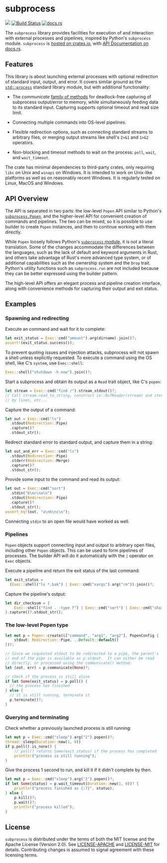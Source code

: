 # subprocess

[![](http://meritbadge.herokuapp.com/subprocess)](https://crates.io/crates/subprocess)
[![Build Status](https://travis-ci.org/hniksic/rust-subprocess.svg?branch=master)](https://travis-ci.org/hniksic/rust-subprocess)
[![docs.rs](https://docs.rs/subprocess/badge.svg)](https://docs.rs/subprocess)

The `subprocess` library provides facilities for execution of and
interaction with external processes and pipelines, inspired by
Python's `subprocess` module.  `subprocess` is [hosted on
crates.io](https://crates.io/crates/subprocess), with [API
Documentation on docs.rs](https://docs.rs/subprocess/).

## Features

This library is about launching external processes with optional redirection
of standard input, output, and error.  It covers similar ground as the
[`std::process`](https://doc.rust-lang.org/std/process/index.html) standard
library module, but with additional functionality:

* The *communicate* [family of
  methods](https://docs.rs/subprocess/latest/subprocess/struct.Popen.html#method.communicate_start)
  for deadlock-free capturing of subprocess output/error to memory, while
  simultaneously feeding data to its standard input.  Capturing supports
  optional timeout and read size limit.

* Connecting multiple commands into OS-level pipelines.

* Flexible redirection options, such as connecting standard streams to
  arbitrary files, or merging output streams like shell's `2>&1` and `1>&2`
  operators.

* Non-blocking and timeout methods to wait on the process: `poll`, `wait`, and
  `wait_timeout`.

The crate has minimal dependencies to third-party crates, only requiring
`libc` on Unix and `winapi` on Windows.  It is intended to work on Unix-like
platforms as well as on reasonably recent Windows.  It is regularly tested on
Linux, MacOS and Windows.

## API Overview

The API is separated in two parts: the low-level `Popen` API similar to
Python's
[`subprocess.Popen`](https://docs.python.org/3/library/subprocess.html#subprocess.Popen),
and the higher-level API for convenient creation of commands and pipelines.
The two can be mixed, so it is possible to use builder to create `Popen`
instances, and then to continue working with them directly.

While `Popen` loosely follows Python's [`subprocess`
module](https://docs.python.org/3/library/subprocess.html#popen-constructor),
it is not a literal translation.  Some of the changes accommodate the
differences between the languages, such as the lack of default and keyword
arguments in Rust, and others take advantage of Rust's more advanced type
system, or of additional capabilities such as the ownership system and the
`Drop` trait.  Python's utility functions such as `subprocess.run` are not
included because they can be better expressed using the builder pattern.

The high-level API offers an elegant process and pipeline creation interface,
along with convenience methods for capturing their output and exit status.

## Examples

### Spawning and redirecting

Execute an command and wait for it to complete:

```rust
let exit_status = Exec::cmd("umount").arg(dirname).join()?;
assert!(exit_status.success());
```

To prevent quoting issues and injection attacks, subprocess will not
spawn a shell unless explicitly requested.  To execute a command using
the OS shell, like C's `system`, use `Exec::shell`:

```rust
Exec::shell("shutdown -h now").join()?;
```

Start a subprocess and obtain its output as a `Read` trait object,
like C's `popen`:

```rust
let stream = Exec::cmd("find /").stream_stdout()?;
// Call stream.read_to_string, construct io::BufReader(stream) and iterate it
// by lines, etc...
```

Capture the output of a command:

```rust
let out = Exec::cmd("ls")
  .stdout(Redirection::Pipe)
  .capture()?
  .stdout_str();
```

Redirect standard error to standard output, and capture them in a string:

```rust
let out_and_err = Exec::cmd("ls")
  .stdout(Redirection::Pipe)
  .stderr(Redirection::Merge)
  .capture()?
  .stdout_str();
```

Provide some input to the command and read its output:

```rust
let out = Exec::cmd("sort")
  .stdin("b\nc\na\n")
  .stdout(Redirection::Pipe)
  .capture()?
  .stdout_str();
assert_eq!(out, "a\nb\nc\n");
```

Connecting `stdin` to an open file would have worked as well.

### Pipelines

`Popen` objects support connecting input and output to arbitrary open
files, including other `Popen` objects.  This can be used to form
pipelines of processes.  The builder API will do it automatically with
the `|` operator on `Exec` objects.

Execute a pipeline and return the exit status of the last command:

```rust
let exit_status =
  (Exec::shell("ls *.bak") | Exec::cmd("xargs").arg("rm")).join()?;
```

Capture the pipeline's output:

```rust
let dir_checksum = {
    Exec::shell("find . -type f") | Exec::cmd("sort") | Exec::cmd("sha1sum")
}.capture()?.stdout_str();
```

### The low-level Popen type

```rust
let mut p = Popen::create(&["command", "arg1", "arg2"], PopenConfig {
    stdout: Redirection::Pipe, ..Default::default()
})?;

// Since we requested stdout to be redirected to a pipe, the parent's
// end of the pipe is available as p.stdout.  It can either be read
// directly, or processed using the communicate() method:
let (out, err) = p.communicate(None)?;

// check if the process is still alive
if let Some(exit_status) = p.poll() {
  // the process has finished
} else {
  // it is still running, terminate it
  p.terminate()?;
}
```

### Querying and terminating

Check whether a previously launched process is still running:

```rust
let mut p = Exec::cmd("sleep").arg("2").popen()?;
thread::sleep(Duration::new(1, 0))
if p.poll().is_none() {
    // poll() returns Some(exit_status) if the process has completed
    println!("process is still running");
}
```

Give the process 1 second to run, and kill it if it didn't complete by
then.

```rust
let mut p = Exec::cmd("sleep").arg("2").popen()?;
if let Some(status) = p.wait_timeout(Duration::new(1, 0))? {
    println!("process finished as {:?}", status);
} else {
    p.kill()?;
    p.wait()?;
    println!("process killed");
}
```

## License

`subprocess` is distributed under the terms of both the MIT license
and the Apache License (Version 2.0).  See
[LICENSE-APACHE](LICENSE-APACHE) and [LICENSE-MIT](LICENSE-MIT) for
details.  Contributing changes is assumed to signal agreement with
these licensing terms.

